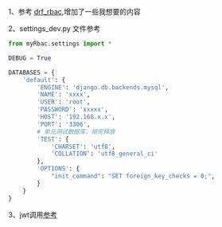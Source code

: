 1、参考 [drf_rbac](https://github.com/yance-dev/drf_rbac),增加了一些我想要的内容

2、settings_dev.py 文件参考
```python
from myRbac.settings import *

DEBUG = True

DATABASES = {
    'default': {
        'ENGINE': 'django.db.backends.mysql',
        'NAME': 'xxxx',
        'USER': 'root',
        'PASSWORD': 'xxxxx',
        'HOST': '192.168.x.x',
        'PORT': '3306',
        # 单元测试数据库，用完释放
        'TEST': {
            'CHARSET': 'utf8',
            'COLLATION': 'utf8_general_ci'
        },
        'OPTIONS': {
            "init_command": "SET foreign_key_checks = 0;",
        }
    }
}
```

3、jwt调用[参考](https://styria-digital.github.io/django-rest-framework-jwt/#overview)